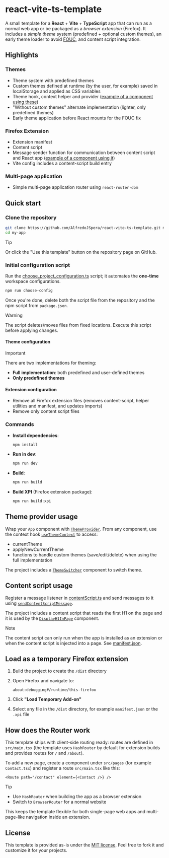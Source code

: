 # react-vite-ts-template

A small template for a **React** + **Vite** + **TypeScript** app that can run as a normal web app or be packaged as a _browser extension_ (Firefox). It includes a _simple theme_ system (predefined + optional custom themes), an early theme loader to avoid [FOUC](https://en.wikipedia.org/wiki/Flash_of_unstyled_content), and content script integration.

## Highlights

### Themes

-   Theme system with predefined themes
-   Custom themes defined at runtime (by the user, for example) saved in localStorage and applied as CSS variables
-   Theme hook, context helper and provider ([example of a component using these](src/components/ThemeSwitcher.tsx))
-   "Without custom themes" alternate implementation (lighter, only predefined themes)
-   Early theme application before React mounts for the FOUC fix

### Firefox Extension

-   Extension manifest
-   Content script
-   Message sender function for communication between content script and React app ([example of a component using it](src/components/DisplayH1InPage.tsx))
-   Vite config includes a content-script build entry

### Multi-page application

-   Simple multi-page application router using `react-router-dom`

## Quick start

### Clone the repository

```bash
git clone https://github.com/AlfredoJSpera/react-vite-ts-template.git my-app
cd my-app
```

> [!TIP]
> Or click the "Use this template" button on the repository page on GitHub.

### Initial configuration script

Run the [choose_project_configuration.ts](choose_project_configuration.ts) script; it automates the **one-time** workspace configurations.

```bash
npm run choose-config
```

Once you're done, delete both the script file from the repository and the npm script from `package.json`.

> [!WARNING]
> The script deletes/moves files from fixed locations. Execute this script before applying changes.

#### Theme configuration

> [!IMPORTANT]
> There are two implementations for theming:
>
> -   **Full implementation**: both predefined and user-defined themes
> -   **Only predefined themes**

#### Extension configuration

-   Remove all Firefox extension files (removes content-script, helper utilities and manifest, and updates imports)
-   Remove only content script files

### Commands

-   **Install dependencies**:

    ```bash
    npm install
    ```

-   **Run in dev**:

    ```bash
    npm run dev
    ```

-   **Build**:

    ```bash
    npm run build
    ```

-   **Build XPI** (Firefox extension package):
    ```bash
    npm run build:xpi
    ```

## Theme provider usage

Wrap your `App` component with [`ThemeProvider`](src/theme/ThemeProvider.tsx). From any component, use the context hook [`useThemeContext`](src/hooks/useThemeContext.ts) to access:

-   currentTheme
-   applyNewCurrentTheme
-   functions to handle custom themes (save/edit/delete) when using the full implementation

The project includes a [`ThemeSwitcher`](src/components/ThemeSwitcher.tsx) component to switch theme.

## Content script usage

Register a message listener in [contentScript.ts](src/contentScript.ts) and send messages to it using [`sendContentScriptMessage`](src/utils/sendContentScriptMessage.ts).

The project includes a content script that reads the first H1 on the page and it is used by the [`DisplayH1InPage`](src/components/DisplayH1InPage.tsx) component.

> [!NOTE]
> The content script can only run when the app is installed as an extension or when the content script is injected into a page. See [manifest.json](public/manifest.json).

## Load as a temporary Firefox extension

1. Build the project to create the `/dist` directory
2. Open Firefox and navigate to:

    ```url
    about:debugging#/runtime/this-firefox
    ```

3. Click **"Load Temporary Add-on"**
4. Select any file in the `/dist` directory, for example `manifest.json` or the `.xpi` file

## How does the Router work

This template ships with client-side routing ready: routes are defined in `src/main.tsx` (the template uses `HashRouter` by default for extension builds and provides routes for `/` and `/about`).

To add a new page, create a component under `src/pages` (for example `Contact.tsx`) and register a route `src/main.tsx` like this:

```tsx
<Route path="/contact" element={<Contact />} />
```

> [!TIP]
>
> -   Use `HashRouter` when building the app as a browser extension
> -   Switch to `BrowserRouter` for a normal website

This keeps the template flexible for both single-page web apps and multi-page-like navigation inside an extension.

## License

This template is provided as-is under the [MIT license](LICENSE). Feel free to fork it and customize it for your projects.
